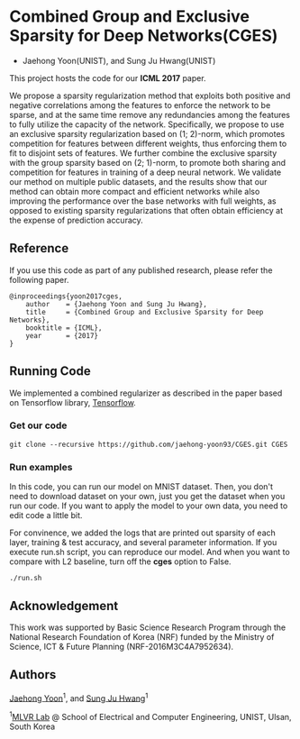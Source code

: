 # Combined Group and Exclusive Sparsity for Deep Networks(CGES)
+ Jaehong Yoon(UNIST), and Sung Ju Hwang(UNIST)

This project hosts the code for our **ICML 2017** paper.

We propose a sparsity regularization method that exploits both positive and negative correlations among the features to enforce the network to be sparse, and at the same time remove any redundancies among the features to fully utilize the capacity of the network. Specifically, we propose to use an exclusive sparsity regularization based on (1; 2)-norm, which promotes competition for features between different weights, thus enforcing them to fit to disjoint sets of features. We further combine the exclusive sparsity with the group sparsity based on (2; 1)-norm, to promote both sharing and competition for features in training of a deep neural network. We validate our method on multiple public datasets, and the results show that our method can obtain more compact and efficient networks while also improving the performance over the base networks with full weights, as opposed to existing sparsity regularizations that often obtain efficiency at the expense of prediction accuracy.

## Reference

If you use this code as part of any published research, please refer the following paper.

```
@inproceedings{yoon2017cges,
    author    = {Jaehong Yoon and Sung Ju Hwang},
    title     = {Combined Group and Exclusive Sparsity for Deep Networks},
    booktitle = {ICML},
    year      = {2017}
}
```

## Running Code

We implemented a combined regularizer as described in the paper based on Tensorflow library, [Tensorflow](https://www.tensorflow.org/).

### Get our code
```
git clone --recursive https://github.com/jaehong-yoon93/CGES.git CGES
```

### Run examples

In this code, you can run our model on MNIST dataset. Then, you don't need to download dataset on your own, just you get the dataset when you run our code.
If you want to apply the model to your own data, you need to edit code a little bit. 

For convinence, we added the logs that are printed out sparsity of each layer, training & test accuracy, and several parameter information.
If you execute run.sh script, you can reproduce our model. And when you want to compare with L2 baseline, turn off the **cges** option to False. 

```
./run.sh
```

## Acknowledgement

This work was supported by Basic Science Research Program through the National Research Foundation of Korea (NRF) funded by the Ministry of Science, ICT & Future Planning (NRF-2016M3C4A7952634).

## Authors

[Jaehong Yoon](http://vision.snu.ac.kr/jaehong-yoon93/)<sup>1</sup>, and [Sung Ju Hwang](http://www.sungjuhwang.com/)<sup>1</sup>

<sup>1</sup>[MLVR Lab](http://ml.unist.ac.kr/) @ School of Electrical and Computer Engineering, UNIST, Ulsan, South Korea
